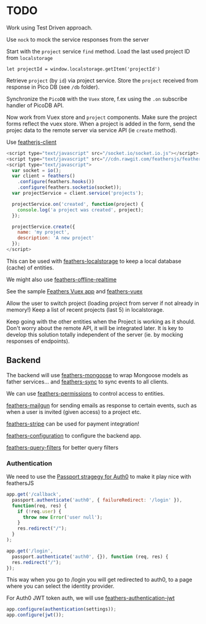 # TODO

Work using Test Driven approach.

Use `nock` to mock the service responses from the server

Start with the `project` service `find` method.
Load the last used project ID from `localstorage`

`let projectId = window.localstorage.getItem('projectId')`

Retrieve `project` (by `id`) via project service.
Store the `project` received from response in Pico DB (see `/db` folder).

Synchronize the `PicoDB` with the `Vuex` store, f.ex using the `.on` subscribe handler of PicoDB API.

Now work from Vuex store and `project` components. Make sure the project forms reflect the vuex store. When a project is added in the form, send the projec data to the remote server via service API (ie `create` method).

Use [featherjs-client](https://github.com/feathersjs/feathers-client)

```js
<script type="text/javascript" src="/socket.io/socket.io.js"></script>
<script type="text/javascript" src="//cdn.rawgit.com/feathersjs/feathers-client/v1.1.0/dist/feathers.js"></script>
<script type="text/javascript">
  var socket = io();
  var client = feathers()
    .configure(feathers.hooks())
    .configure(feathers.socketio(socket));
  var projectService = client.service('projects');

  projectService.on('created', function(project) {
    console.log('a project was created', project);
  });

  projectService.create({
    name: 'my project',
    description: 'A new project'
  });
</script>
```

This can be used with [feathers-localstorage](https://github.com/feathersjs/feathers-localstorage) to keep a local database (cache) of entities.

We might also use [feathers-offline-realtime](https://github.com/feathersjs/feathers-offline-realtime)

See the sample [Feathers Vuex app](https://github.com/feathersjs/feathers-chat-vuex) and [feathers-vuex](https://github.com/feathersjs/feathers-vuex)

Allow the user to switch project (loading project from server if not already in memory!)
Keep a list of recent projects (last 5) in localstorage.

Keep going with the other entities when the Project is working as it should.
Don't worry about the remote API, it will be integrated later. It is key to develop this solution totally independent of the server (ie. by mocking responses of endpoints).

## Backend

The backend will use [feathers-mongoose](https://github.com/feathersjs/feathers-mongoose) to wrap Mongoose models as father services... and [feathers-sync](https://github.com/feathersjs/feathers-sync) to sync events to all clients.

We can use [feathers-permissions](https://github.com/feathersjs/feathers-permissions) to control access to entities.

[feathers-mailgun](https://github.com/feathersjs/feathers-mailgun) for sending emails as response to certain events, such as when a user is invited (given access) to a project etc.

[feathers-stripe](https://github.com/feathersjs/feathers-stripe) can be used for payment integration!

[feathers-configuration](https://github.com/feathersjs/feathers-configuration) to configure the backend app.

[feathers-query-filters](https://github.com/feathersjs/feathers-query-filters) for better query filters

### Authentication

We need to use the [Passport stragegy for Auth0](https://github.com/auth0/passport-auth0) to make it play nice with feathersJS

```js
app.get('/callback',
  passport.authenticate('auth0', { failureRedirect: '/login' }),
  function(req, res) {
    if (!req.user) {
      throw new Error('user null');
    }
    res.redirect("/");
  }
);

app.get('/login',
  passport.authenticate('auth0', {}), function (req, res) {
  res.redirect("/");
});
```

This way when you go to /login you will get redirected to auth0, to a page where you can select the identity provider.

For Auth0 JWT token auth, we will use [feathers-authentication-jwt](https://github.com/feathersjs/feathers-authentication-jwt)

```js
app.configure(authentication(settings));
app.configure(jwt());
```
